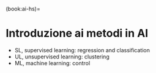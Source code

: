 (book:ai-hs)=
# Introduzione ai metodi in AI

- SL, supervised learning: regression and classification
- UL, unsupervised learning: clustering
- ML, machine learning: control

